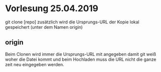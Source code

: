 # Vorlesung 25.04.2019

git clone [repo] zusätzlich wird die Ursprungs-URL der Kopie lokal gespeichert
(unter dem Namen origin)

## origin

Beim Clonen wird immer die Ursprungs-URL mit angegeben damit git weiß woher die Datei kommt und beim Hochladen muss die URL nicht die ganze zeit neu eingegeben werden.

